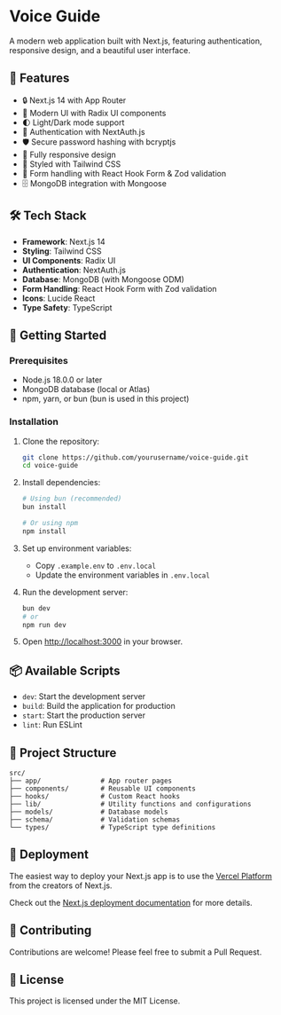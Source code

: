 # Voice Guide

A modern web application built with Next.js, featuring authentication, responsive design, and a beautiful user interface.

## 🚀 Features

- 🔒 Next.js 14 with App Router
- 🎨 Modern UI with Radix UI components
- 🌓 Light/Dark mode support
- 🔑 Authentication with NextAuth.js
- 🛡️ Secure password hashing with bcryptjs
- 📱 Fully responsive design
- 🎨 Styled with Tailwind CSS
- 📝 Form handling with React Hook Form & Zod validation
- 🗄️ MongoDB integration with Mongoose

## 🛠️ Tech Stack

- **Framework**: Next.js 14
- **Styling**: Tailwind CSS
- **UI Components**: Radix UI
- **Authentication**: NextAuth.js
- **Database**: MongoDB (with Mongoose ODM)
- **Form Handling**: React Hook Form with Zod validation
- **Icons**: Lucide React
- **Type Safety**: TypeScript

## 🚀 Getting Started

### Prerequisites

- Node.js 18.0.0 or later
- MongoDB database (local or Atlas)
- npm, yarn, or bun (bun is used in this project)

### Installation

1. Clone the repository:
   ```bash
   git clone https://github.com/yourusername/voice-guide.git
   cd voice-guide
   ```

2. Install dependencies:
   ```bash
   # Using bun (recommended)
   bun install
   
   # Or using npm
   npm install
   ```

3. Set up environment variables:
   - Copy `.example.env` to `.env.local`
   - Update the environment variables in `.env.local`

4. Run the development server:
   ```bash
   bun dev
   # or
   npm run dev
   ```

5. Open [http://localhost:3000](http://localhost:3000) in your browser.

## 📦 Available Scripts

- `dev`: Start the development server
- `build`: Build the application for production
- `start`: Start the production server
- `lint`: Run ESLint

## 📂 Project Structure

```
src/
├── app/               # App router pages
├── components/        # Reusable UI components
├── hooks/             # Custom React hooks
├── lib/               # Utility functions and configurations
├── models/            # Database models
├── schema/            # Validation schemas
└── types/             # TypeScript type definitions
```

## 🚀 Deployment

The easiest way to deploy your Next.js app is to use the [Vercel Platform](https://vercel.com/new?utm_medium=default-template&filter=next.js&utm_source=create-next-app&utm_campaign=create-next-app-readme) from the creators of Next.js.

Check out the [Next.js deployment documentation](https://nextjs.org/docs/app/building-your-application/deploying) for more details.

## 🤝 Contributing

Contributions are welcome! Please feel free to submit a Pull Request.

## 📄 License

This project is licensed under the MIT License.
